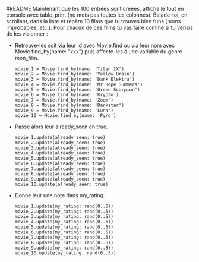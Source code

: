 #README
Maintenant que les 100 entrées sont créées, affiche le tout en console avec table_print (ne mets pas toutes les colonnes). Balade-toi, en scrollant, dans la liste et repère 10 films que tu trouves bien funs (noms improbables, etc.). Pour chacun de ces films tu vas faire comme si tu venais de les visionner :

- Retrouve-les soit via leur id avec Movie.find ou via leur nom avec Movie.find_by(name: "xxx") puis affecte-les à une variable du genre mon_film.

 	```
 	movie_1 = Movie.find_by(name: 'Titan IX')
    movie_2 = Movie.find_by(name: 'Yellow Brain')
 	movie_3 = Movie.find_by(name: 'Dark Elektra')
 	movie_4 = Movie.find_by(name: 'Mr Hope Summers')
 	movie_5 = Movie.find_by(name: 'Green Scorpion')
 	movie_6 = Movie.find_by(name: 'Krypto')
 	movie_7 = Movie.find_by(name: 'Zoom')
 	movie_8 = Movie.find_by(name: 'Darkstar')
 	movie_9 = Movie.find_by(name: 'Luna')
 	movie_10 = Movie.find_by(name: 'Pyro')
 	
- Passe alors leur already_seen en true.

 	```
 	movie_1.update(already_seen: true)
 	movie_2.update(already_seen: true)
 	movie_3.update(already_seen: true)
 	movie_4.update(already_seen: true)
 	movie_5.update(already_seen: true)
 	movie_6.update(already_seen: true)
 	movie_7.update(already_seen: true)
 	movie_8.update(already_seen: true)
 	movie_9.update(already_seen: true)
 	movie_10.update(already_seen: true)
 	
- Donne leur une note dans my_rating.

 	```
 	movie_1.update(my_rating: rand(0..5))
 	movie_2.update(my_rating: rand(0..5))
 	movie_3.update(my_rating: rand(0..5))
 	movie_4.update(my_rating: rand(0..5))
 	movie_5.update(my_rating: rand(0..5))
 	movie_6.update(my_rating: rand(0..5))
 	movie_7.update(my_rating: rand(0..5))
 	movie_8.update(my_rating: rand(0..5))
 	movie_9.update(my_rating: rand(0..5))
 	movie_10.update(my_rating: rand(0..5))